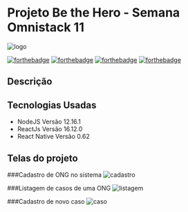 # Projeto Be the Hero - Semana Omnistack 11
![logo](https://i.imgur.com/nPTD4YX.png)

[![forthebadge](https://forthebadge.com/images/badges/made-with-javascript.svg)](https://forthebadge.com)
[![forthebadge](https://forthebadge.com/images/badges/uses-html.svg)](https://forthebadge.com)
[![forthebadge](https://forthebadge.com/images/badges/uses-css.svg)](https://forthebadge.com)
[![forthebadge](https://forthebadge.com/images/badges/built-with-love.svg)](https://forthebadge.com)

## Descrição


## Tecnologias Usadas
- NodeJS Versão 12.16.1 
- ReactJs Versão 16.12.0
- React Native Versão 0.62

## Telas do projeto

###Cadastro de ONG no sistema
![cadastro](https://i.imgur.com/ck5298y.jpg)

###Listagem de casos de uma ONG
![listagem](https://i.imgur.com/h5qKFJz.jpg)

###Cadastro de novo caso
![caso](https://i.imgur.com/vxXKf2h.jpg)
